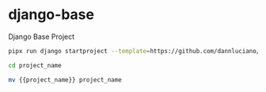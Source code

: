 # django-base

Django Base Project

```sh
pipx run django startproject --template=https://github.com/dannluciano/django-base/archive/refs/heads/main.zip project_name
```

```sh
cd project_name
```

```sh
mv {{project_name}} project_name
```

